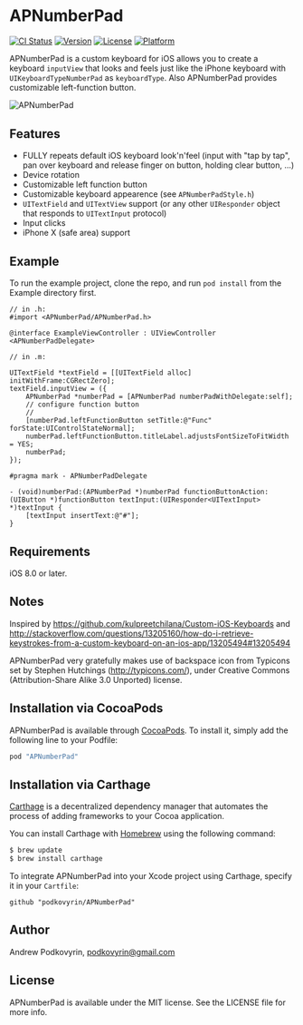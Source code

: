 # APNumberPad

[![CI Status](http://img.shields.io/travis/podkovyrin/APNumberPad.svg?style=flat)](https://travis-ci.org/podkovyrin/APNumberPad)
[![Version](https://img.shields.io/cocoapods/v/APNumberPad.svg?style=flat)](http://cocoapods.org/pods/APNumberPad)
[![License](https://img.shields.io/cocoapods/l/APNumberPad.svg?style=flat)](http://cocoapods.org/pods/APNumberPad)
[![Platform](https://img.shields.io/cocoapods/p/APNumberPad.svg?style=flat)](http://cocoapods.org/pods/APNumberPad)

APNumberPad is a custom keyboard for iOS allows you to create a keyboard `inputView` that looks and feels just like the iPhone keyboard with `UIKeyboardTypeNumberPad` as `keyboardType`. Also APNumberPad provides customizable left-function button.

<img src="https://raw.github.com/podkovyrin/APNumberPad/master/apnumberpad_demo.gif" alt="APNumberPad" title="APNumberPad demo" style="display:block; margin: 10px auto 30px auto; align:center"/>

## Features
 - FULLY repeats default iOS keyboard look'n'feel (input with "tap by tap", pan over keyboard and release finger on button, holding clear button, ...)
 - Device rotation
 - Customizable left function button
 - Customizable keyboard appearence (see `APNumberPadStyle.h`)
 - `UITextField` and `UITextView` support (or any other `UIResponder` object that responds to `UITextInput` protocol)
 - Input clicks
 - iPhone X (safe area) support

## Example

To run the example project, clone the repo, and run `pod install` from the Example directory first.

```obj-c
// in .h:
#import <APNumberPad/APNumberPad.h>

@interface ExampleViewController : UIViewController <APNumberPadDelegate>

// in .m:

UITextField *textField = [[UITextField alloc] initWithFrame:CGRectZero];
textField.inputView = ({
    APNumberPad *numberPad = [APNumberPad numberPadWithDelegate:self];
    // configure function button
    //
    [numberPad.leftFunctionButton setTitle:@"Func" forState:UIControlStateNormal];
    numberPad.leftFunctionButton.titleLabel.adjustsFontSizeToFitWidth = YES;
    numberPad;
});

#pragma mark - APNumberPadDelegate

- (void)numberPad:(APNumberPad *)numberPad functionButtonAction:(UIButton *)functionButton textInput:(UIResponder<UITextInput> *)textInput {
    [textInput insertText:@"#"];
}
```

## Requirements
iOS 8.0 or later.

## Notes
Inspired by https://github.com/kulpreetchilana/Custom-iOS-Keyboards and http://stackoverflow.com/questions/13205160/how-do-i-retrieve-keystrokes-from-a-custom-keyboard-on-an-ios-app/13205494#13205494

APNumberPad very gratefully makes use of backspace icon from Typicons set by Stephen Hutchings (http://typicons.com/), under Creative Commons (Attribution-Share Alike 3.0 Unported) license.

## Installation via CocoaPods

APNumberPad is available through [CocoaPods](http://cocoapods.org). To install
it, simply add the following line to your Podfile:

```ruby
pod "APNumberPad"
```

## Installation via Carthage

[Carthage](https://github.com/Carthage/Carthage) is a decentralized dependency manager that automates the process of adding frameworks to your Cocoa application.

You can install Carthage with [Homebrew](http://brew.sh/) using the following command:

```bash
$ brew update
$ brew install carthage
```

To integrate APNumberPad into your Xcode project using Carthage, specify it in your `Cartfile`:

```ogdl
github "podkovyrin/APNumberPad"
```

## Author

Andrew Podkovyrin, podkovyrin@gmail.com

## License

APNumberPad is available under the MIT license. See the LICENSE file for more info.
